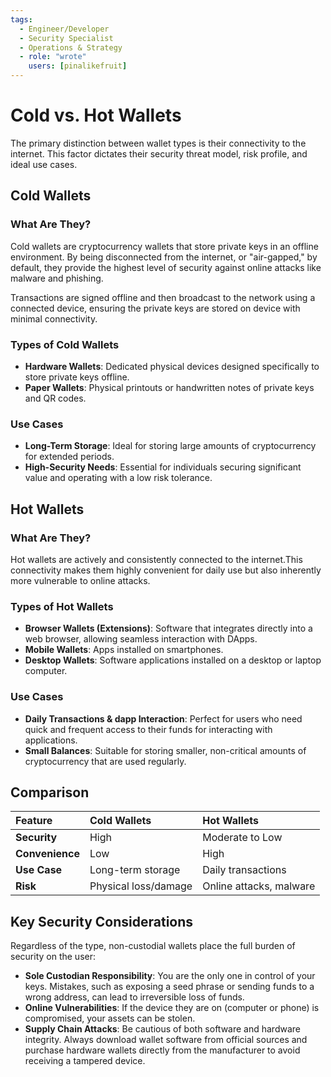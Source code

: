 ```yaml
---
tags:
  - Engineer/Developer
  - Security Specialist
  - Operations & Strategy
  - role: "wrote"
    users: [pinalikefruit]
---
```


# Cold vs. Hot Wallets

The primary distinction between wallet types is their connectivity to the internet. This factor dictates their security threat model, risk profile, and ideal use cases. 

## Cold Wallets

### What Are They?

Cold wallets are cryptocurrency wallets that store private keys in an offline environment. By being disconnected from the internet, or "air-gapped," by default, they provide the highest level of security against online attacks like malware and phishing.

Transactions are signed offline and then broadcast to the network using a connected device, ensuring the private keys  are stored on device with minimal connectivity.

### Types of Cold Wallets

- **Hardware Wallets**: Dedicated physical devices designed specifically to store private keys offline.
- **Paper Wallets**: Physical printouts or handwritten notes of private keys and QR codes.

### Use Cases

- **Long-Term Storage**: Ideal for storing large amounts of cryptocurrency for extended periods.
- **High-Security Needs**: Essential for individuals securing significant value and operating with a low risk tolerance.

## Hot Wallets

### What Are They?

Hot wallets are actively and consistently connected to the internet.This connectivity makes them highly convenient for daily use but also inherently more vulnerable to online attacks.

### Types of Hot Wallets

- **Browser Wallets (Extensions)**: Software that integrates directly into a web browser, allowing seamless interaction with DApps.
- **Mobile Wallets**: Apps installed on smartphones.
- **Desktop Wallets**: Software applications installed on a desktop or laptop computer.

### Use Cases

- **Daily Transactions & dapp Interaction**: Perfect for users who need quick and frequent access to their funds for interacting with applications.
- **Small Balances**: Suitable for storing smaller, non-critical amounts of cryptocurrency that are used regularly.

## Comparison

| **Feature** | **Cold Wallets** | **Hot Wallets** |
| :--- | :--- | :--- |
| **Security** | High | Moderate to Low |
| **Convenience** | Low | High |
| **Use Case** | Long-term storage | Daily transactions |
| **Risk** | Physical loss/damage | Online attacks, malware |


## **Key Security Considerations**

Regardless of the type, non-custodial wallets place the full burden of security on the user:

- **Sole Custodian Responsibility**: You are the only one in control of your keys. Mistakes, such as exposing a seed phrase or sending funds to a wrong address, can lead to irreversible loss of funds.
- **Online Vulnerabilities**: If the device they are on (computer or phone) is compromised, your assets can be stolen.
- **Supply Chain Attacks**: Be cautious of both software and hardware integrity. Always download wallet software from official sources and purchase hardware wallets directly from the manufacturer to avoid receiving a tampered device.